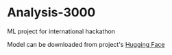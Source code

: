 # Analysis-3000
ML project for international hackathon

Model can be downloaded from project's [Hugging Face](https://huggingface.co/zabojeb/rubert-classifier)
